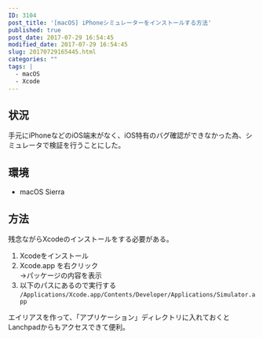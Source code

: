 ```yaml
---
ID: 3104
post_title: '[macOS] iPhoneシミュレーターをインストールする方法'
published: true
post_date: 2017-07-29 16:54:45
modified_date: 2017-07-29 16:54:45
slug: 20170729165445.html
categories: ""
tags: |
  - macOS
  - Xcode
---
```

## 状況

手元にiPhoneなどのiOS端末がなく、iOS特有のバグ確認ができなかった為、シミュレータで検証を行うことにした。

## 環境

* macOS Sierra

## 方法

残念ながらXcodeのインストールをする必要がある。

1. Xcodeをインストール
1. Xcode.app を右クリック  
→パッケージの内容を表示
1. 以下のパスにあるので実行する
`/Applications/Xcode.app/Contents/Developer/Applications/Simulator.app`

エイリアスを作って、「アプリケーション」ディレクトリに入れておくとLanchpadからもアクセスできて便利。